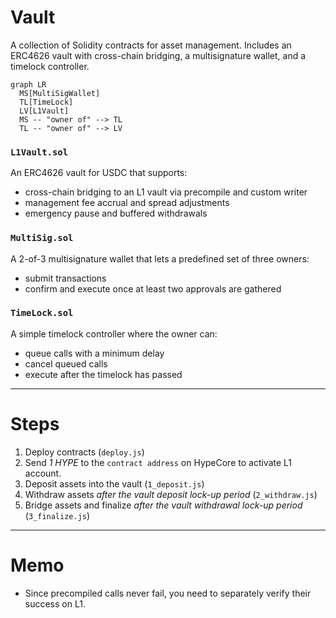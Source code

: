 # Vault

A collection of Solidity contracts for asset management.
Includes an ERC4626 vault with cross-chain bridging, a multisignature wallet, and a timelock controller.

```mermaid
graph LR
  MS[MultiSigWallet]
  TL[TimeLock]
  LV[L1Vault]
  MS -- "owner of" --> TL
  TL -- "owner of" --> LV
```

### `L1Vault.sol`

An ERC4626 vault for USDC that supports:
- cross-chain bridging to an L1 vault via precompile and custom writer
- management fee accrual and spread adjustments
- emergency pause and buffered withdrawals

### `MultiSig.sol`

A 2-of-3 multisignature wallet that lets a predefined set of three owners:
- submit transactions
- confirm and execute once at least two approvals are gathered

### `TimeLock.sol`

A simple timelock controller where the owner can:
- queue calls with a minimum delay
- cancel queued calls
- execute after the timelock has passed


---


# Steps

1. Deploy contracts (`deploy.js`)
2. Send *1 HYPE* to the `contract address` on HypeCore to activate L1 account.
3. Deposit assets into the vault (`1_deposit.js`)
4. Withdraw assets *after the vault deposit lock-up period* (`2_withdraw.js`)
5. Bridge assets and finalize *after the vault withdrawal lock-up period* (`3_finalize.js`)


---


# Memo

<!-- - To activate your account on HypeCore, after deploying the contract, send funds to the `contract address` to receive them. -->
- Since precompiled calls never fail, you need to separately verify their success on L1.
